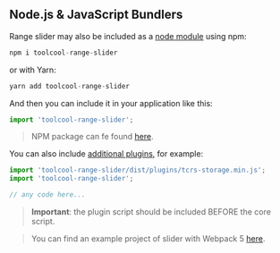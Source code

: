 ## Node.js & JavaScript Bundlers

Range slider may also be included as a [node module](https://www.npmjs.com/package/toolcool-range-slider) using npm:

```js
npm i toolcool-range-slider
```

or with Yarn:

```js
yarn add toolcool-range-slider
```

And then you can include it in your application like this:

```js
import 'toolcool-range-slider';
```

> NPM package can fe found [here](https://www.npmjs.com/package/toolcool-range-slider).

You can also include [additional plugins](/pages/plugins.html), for example:

```js
import 'toolcool-range-slider/dist/plugins/tcrs-storage.min.js';
import 'toolcool-range-slider';

// any code here...
```

> **Important**: the plugin script should be included BEFORE the core script.

> You can find an example project of slider with Webpack 5 [here](https://github.com/mzusin/toolcool-range-slider-webpack-5).
